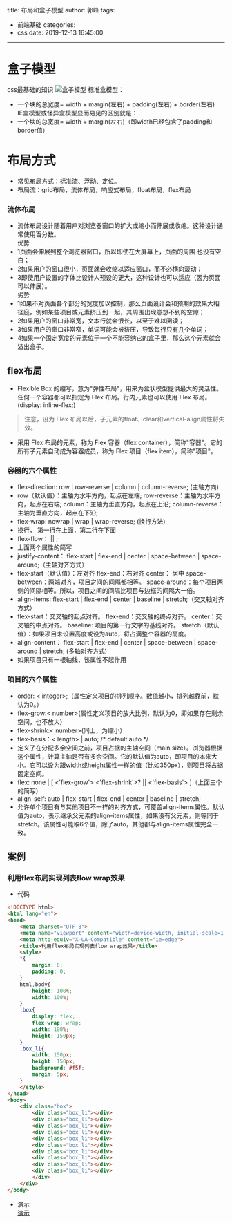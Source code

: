 title: 布局和盒子模型
author: 郭峰
tags:
  - 前端基础
categories:
  - css
date: 2019-12-13 16:45:00
---
# 盒子模型
css最基础的知识
![盒子模型](/images/layout_template.png)
标准盒模型：  
* 一个块的总宽度= width + margin(左右) + padding(左右) + border(左右)  
IE盒模型或怪异盒模型显而易见的区别就是：  
* 一个块的总宽度= width + margin(左右)（即width已经包含了padding和border值）
# 布局方式
* 常见布局方式：标准流、浮动、定位。  
* 布局流：grid布局，流体布局，响应式布局，float布局，flex布局
### 流体布局
<!--more-->
* 流体布局设计随着用户对浏览器窗口的扩大或缩小而伸展或收缩。这种设计通常使用百分数。  
优势  
* 1页面会伸展到整个浏览器窗口，所以即使在大屏幕上，页面的周围 也没有空白；  
* 2如果用户的窗口很小，页面就会收缩以适应窗口，而不必横向滚动；  
* 3即使用户设置的字体比设计人预设的更大，这种设计也可以适应（因为页面可以伸展）。  
劣势  
* 1如果不对页面各个部分的宽度加以控制，那么页面设计会和预期的效果大相径庭，例如某些项目或元素挤压到一起，其周围出现意想不到的空隙；  
* 2如果用户的窗口非常宽，文本行就会很长，以至于难以阅读；  
* 3如果用户的窗口非常窄，单词可能会被挤压，导致每行只有几个单词；  
* 4如果一个固定宽度的元素位于一个不能容纳它的盒子里，那么这个元素就会溢出盒子。
## flex布局
* Flexible Box 的缩写，意为"弹性布局"，用来为盒状模型提供最大的灵活性。任何一个容器都可以指定为 Flex 布局。行内元素也可以使用 Flex 布局。(display: inline-flex;)
> 注意，设为 Flex 布局以后，子元素的float、clear和vertical-align属性将失效。
* 采用 Flex 布局的元素，称为 Flex 容器（flex container），简称"容器"。它的所有子元素自动成为容器成员，称为 Flex 项目（flex item），简称"项目"。
 ### 容器的六个属性
* flex-direction: row | row-reverse | column | column-reverse; (主轴方向)
 * row（默认值）：主轴为水平方向，起点在左端;
row-reverse：主轴为水平方向，起点在右端;
column：主轴为垂直方向，起点在上沿;
column-reverse：主轴为垂直方向，起点在下沿;
* flex-wrap: nowrap | wrap | wrap-reverse; (换行方法)
 * 换行， 第一行在上面，第二行在下面
* flex-flow：<flex-direction> || <flex-wrap>;
 * 上面两个属性的简写
* justify-content： flex-start | flex-end | center | space-between | space-around;（主轴对齐方式）
 * flex-start（默认值）：左对齐
flex-end：右对齐
center： 居中
space-between：两端对齐，项目之间的间隔都相等。
space-around：每个项目两侧的间隔相等。所以，项目之间的间隔比项目与边框的间隔大一倍。
* align-items:  flex-start | flex-end | center | baseline | stretch;（交叉轴对齐方式）
 * flex-start：交叉轴的起点对齐。
flex-end：交叉轴的终点对齐。
center：交叉轴的中点对齐。
baseline: 项目的第一行文字的基线对齐。
stretch（默认值）：如果项目未设置高度或设为auto，将占满整个容器的高度。
* align-content： flex-start | flex-end | center | space-between | space-around | stretch; (多轴对齐方式)
 * 如果项目只有一根轴线，该属性不起作用
### 项目的六个属性
* order: < integer>;（属性定义项目的排列顺序。数值越小，排列越靠前，默认为0。）
* flex-grow:< number>(属性定义项目的放大比例，默认为0，即如果存在剩余空间，也不放大）
* flex-shrink:< number>(同上，为缩小）
* flex-basis：< length> | auto; /* default auto */  
 * 定义了在分配多余空间之前，项目占据的主轴空间（main size）。浏览器根据这个属性，计算主轴是否有多余空间。它的默认值为auto，即项目的本来大小。它可以设为跟width或height属性一样的值（比如350px），则项目将占据固定空间。
* flex: none | [ <'flex-grow'> <'flex-shrink'>? || <'flex-basis'> ]（上面三个的简写）
* align-self: auto | flex-start | flex-end | center | baseline | stretch;
 * 允许单个项目有与其他项目不一样的对齐方式，可覆盖align-items属性。默认值为auto，表示继承父元素的align-items属性，如果没有父元素，则等同于stretch。该属性可能取6个值，除了auto，其他都与align-items属性完全一致。
 ## 案例
 ### 利用flex布局实现列表flow wrap效果
 * 代码
```html
<!DOCTYPE html>
<html lang="en">
<head>
    <meta charset="UTF-8">
    <meta name="viewport" content="width=device-width, initial-scale=1.0">
    <meta http-equiv="X-UA-Compatible" content="ie=edge">
    <title>利用flex布局实现列表flow wrap效果</title>
    <style>
    *{
        margin: 0;
        padding: 0;
    }
    html,body{
        height: 100%;
        width: 100%;
    }
    .box{
        display: flex;
        flex-wrap: wrap;
        width: 100%;
        height: 150px;
    }
    .box_li{
        width: 150px;
        height: 150px;
        background: #f5f;
        margin: 5px;
    }
    </style>
</head>
<body>
    <div class="box">
        <div class="box_li"></div>
        <div class="box_li"></div>
        <div class="box_li"></div>
        <div class="box_li"></div>
        <div class="box_li"></div>
        <div class="box_li"></div>
        <div class="box_li"></div>
        <div class="box_li"></div>
        <div class="box_li"></div>
        <div class="box_li"></div>
        </div>
    </div>
</body>
```
* 演示  
[演示](https://guofes.github.io/learn/flow_wrap/index.html)